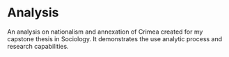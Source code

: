# Analysis
An analysis on nationalism and annexation of Crimea created for my capstone thesis in Sociology. It demonstrates the use analytic process and research capabilities.
